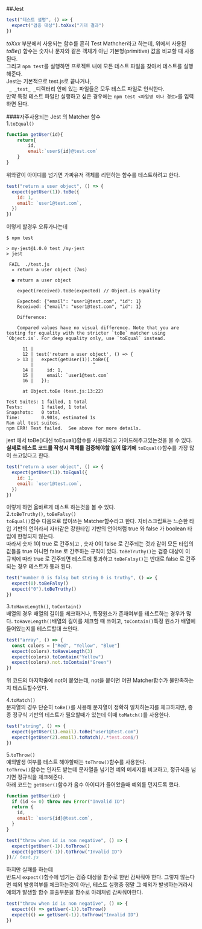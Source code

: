 ##Jest     <br/>

```javascript
test("테스트 설명", () => {
  expect("검증 대상").toXxx("기대 결과")
})
```
_toXxx_ 부분에서 사용되는 함수를 흔히 Test Mathcher라고 하는데, 위에서 사용된 _toBe()_ 함수는 숫자나 문자와 같은 객체가 아닌 기본형(primitive) 값을 비교할 때 사용된다.<br/>
그리고 `npm test`를 실행하면 프로젝트 내에 모든 테스트 파일을 찾아서 테스트를 실행해준다. <br/>Jest는 기본적으로 test.js로 끝나거나,<br/>` _ _test_ _`디렉터리 안에 있는 파일들은 모두 테스트 파일로 인식한다.<br/>만약 특정 테스트 파일만 실행하고 싶은 경우에는 `npm test <파일명 이나 경로>`를 입력하면 된다.


####자주사용되는 Jest 의 Matcher 함수<br/>
1.`toEqual()`<br/>
```javascript
function getUser(id){
    return{
        id,
        email:`user${id}@test.com`
    }
}
```
위와같이 아이디를 넘기면 가짜유저 객체를 리턴하는 함수를 테스트하려고 한다.
```javascript
test("return a user object", () => {
  expect(getUser(1)).toBe({
    id: 1,
    email: `user1@test.com`,
  })
})
```
이렇게 할경우 오류가나는데 
```
$ npm test

> my-jest@1.0.0 test /my-jest
> jest

 FAIL  ./test.js
  ✕ return a user object (7ms)

  ● return a user object

    expect(received).toBe(expected) // Object.is equality

    Expected: {"email": "user1@test.com", "id": 1}
    Received: {"email": "user1@test.com", "id": 1}

    Difference:

    Compared values have no visual difference. Note that you are testing for equality with the stricter `toBe` matcher using `Object.is`. For deep equality only, use `toEqual` instead.

      11 |
      12 | test('return a user object', () => {
    > 13 |   expect(getUser(1)).toBe({
         |                      ^
      14 |     id: 1,
      15 |     email: `user1@test.com`
      16 |   });

      at Object.toBe (test.js:13:22)

Test Suites: 1 failed, 1 total
Tests:       1 failed, 1 total
Snapshots:   0 total
Time:        0.901s, estimated 1s
Ran all test suites.
npm ERR! Test failed.  See above for more details.
```
jest 에서 toBe()대신 toEqual()함수를 사용하라고 가이드해주고있는것을 볼 수 있다.<br/>__실제로 테스트 코드를 작성시 객체를 검증해야할 일이 많기에__ `toEqual()`함수를 가장 많이 쓰고있다고 한다.
```javascript
test("return a user object", () => {
  expect(getUser(1)).toEqual({
    id: 1,
    email: `user1@test.com`,
  })
})
``` 
이렇게 하면 옳바르게 테스트 하는것을 볼 수 있다.<br/>
2.`toBeTruthy()`, `toBeFalsy()`<br/>
`toEqual()`함수 다음으로 많이쓰는 Matcher함수라고 한다. 자바스크립트는 느슨한 타입 기반의 언어라서 자바같은 강한타입 기반의 언어처럼 true 와 false 가 boolean 타입에 한정되지 않는다.<br/>
따라서 숫자 1이 true 로 간주되고 , 숫자 0이 false 로 간주되는 것과 같이 모든 타입의 값들을 true 아니면 false 로 간주하는 규칙이 있다. `toBeTruthy()`는 검증 대상이 이 규칙에 따라 true 로 간주되면 테스트에 통과하고 `toBeFalsy()`는 반대로 false 로 간주되는 경우 테스트가 통과 된다.
```javascript
test("number 0 is falsy but string 0 is truthy", () => {
  expect(0).toBeFalsy()
  expect("0").toBeTruthy()
})
```


3.`toHaveLength()`, `toContain()`<br/>
배열의 경우 배열의 길이를 체크하거나, 특정원소가 존재여부를 테스트하는 경우가 많다. `toHaveLength()`배열의 길이를 체크할 때 쓰이고, `toContain()`특정 원소가 배열에 들어있는지를 테스트할대 쓰인다. <br/>
```javascript
test("array", () => {
  const colors = ["Red", "Yellow", "Blue"]
  expect(colors).toHaveLength(3)
  expect(colors).toContain("Yellow")
  expect(colors).not.toContain("Green")
})
```
위 코드의 마지막줄에 not이 붙었는데, not을 붙이면 어떤 Matcher함수가 불만족하는지 테스트할수있다.


4.`toMatch()`<br/>
문자열의 경우 단순히 `toBe()`를 사용해 문자열이 정확히 일치하는지를 체크하지만, 종종 정규식 기반의 테스트가 필요할때가 있는데 이때 `toMatch()`를 사용한다.
```javascript
test("string", () => {
  expect(getUser(1).email).toBe("user1@test.com")
  expect(getUser(2).email).toMatch(/.*test.com$/)
})
```
    
5.`toThrow()`<br/>
예외발생 여부를 테스트 해야할때는 `toThrow()`함수를 사용한다.<br/>
`toThrow()`함수는 인자도 받는데 문자열을 넘기면 예외 메세지를 비교하고, 정규식을 넘기면 정규식을 체크해준다. <br/>
아래 코드는 `getUser()`함수가 음수 아이디가 들어왔을때 예외를 던지도록 했다.
```javascript
function getUser(id) {
  if (id <= 0) throw new Error("Invalid ID")
  return {
    id,
    email: `user${id}@test.com`,
  }
}

test("throw when id is non negative", () => {
  expect(getUser(-1)).toThrow()
  expect(getUser(-1)).toThrow("Invalid ID")
})// test.js
```
하지만 실패를 하는데 <br/>
반드시 `expect()`함수에 넘기는 검증 대상을 함수로 한번 감싸줘야 한다. 그렇지 않는다면 예외 발생여부를 체크하는것이 아닌, 테스트 실행중 정말 그 예외가 발생하는거라서 예외가 발생할 함수 호출부분을 함수로 아래처럼 감싸줘야한다.
```javascript
test("throw when id is non negative", () => {
  expect(() => getUser(-1)).toThrow()
  expect(() => getUser(-1)).toThrow("Invalid ID")
})
```
